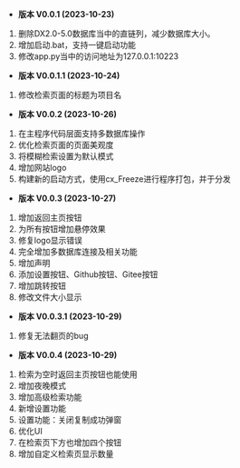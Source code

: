 - **版本 V0.0.1 (2023-10-23)**
1. 删除DX2.0-5.0数据库当中的直链列，减少数据库大小。
2. 增加启动.bat，支持一键启动功能
3. 修改app.py当中的访问地址为127.0.0.1:10223

- **版本 V0.0.1.1 (2023-10-24)**
1. 修改检索页面的标题为项目名

- **版本 V0.0.2 (2023-10-26)**
1. 在主程序代码层面支持多数据库操作
2. 优化检索页面的页面美观度
3. 将模糊检索设置为默认模式
4. 增加网站logo
5. 构建新的启动方式，使用cx_Freeze进行程序打包，并于分发

- **版本 V0.0.3 (2023-10-27)**
1. 增加返回主页按钮
2. 为所有按钮增加悬停效果
3. 修复logo显示错误
4. 完全增加多数据库连接及相关功能
5. 增加声明
6. 添加设置按钮、Github按钮、Gitee按钮
7. 增加跳转按钮
8. 修改文件大小显示

- **版本 V0.0.3.1 (2023-10-29)**
1. 修复无法翻页的bug

- **版本 V0.0.4 (2023-10-29)**
1. 检索为空时返回主页按钮也能使用
2. 增加夜晚模式
3. 增加高级检索功能
4. 新增设置功能
5. 设置功能：关闭复制成功弹窗
6. 优化UI
7. 在检索页下方也增加四个按钮
8. 增加自定义检索页显示数量